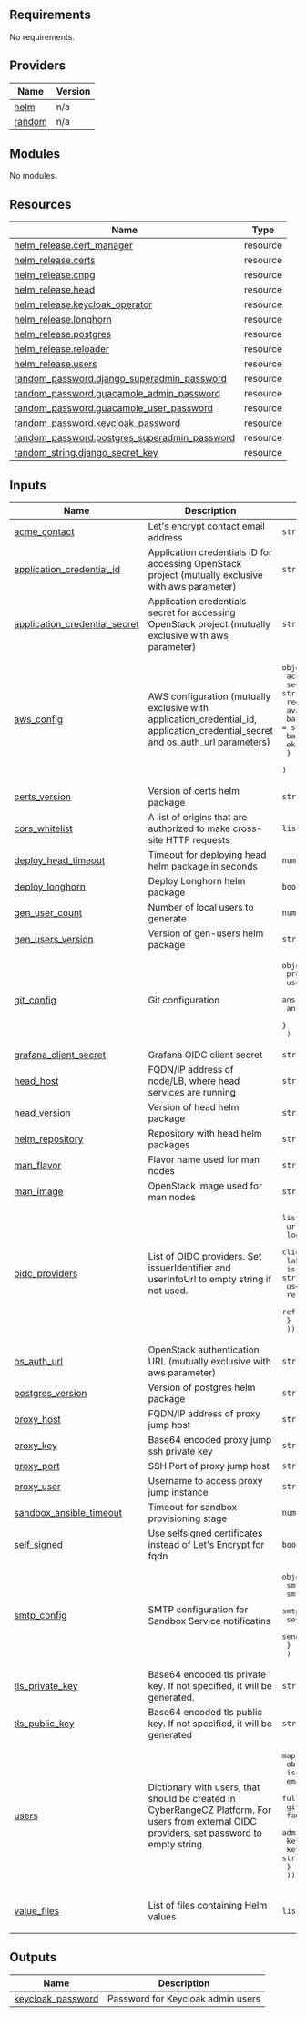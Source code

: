 <!-- BEGIN_TF_DOCS -->
## Requirements

No requirements.

## Providers

| Name | Version |
|------|---------|
| <a name="provider_helm"></a> [helm](#provider\_helm) | n/a |
| <a name="provider_random"></a> [random](#provider\_random) | n/a |

## Modules

No modules.

## Resources

| Name | Type |
|------|------|
| [helm_release.cert_manager](https://registry.terraform.io/providers/hashicorp/helm/latest/docs/resources/release) | resource |
| [helm_release.certs](https://registry.terraform.io/providers/hashicorp/helm/latest/docs/resources/release) | resource |
| [helm_release.cnpg](https://registry.terraform.io/providers/hashicorp/helm/latest/docs/resources/release) | resource |
| [helm_release.head](https://registry.terraform.io/providers/hashicorp/helm/latest/docs/resources/release) | resource |
| [helm_release.keycloak_operator](https://registry.terraform.io/providers/hashicorp/helm/latest/docs/resources/release) | resource |
| [helm_release.longhorn](https://registry.terraform.io/providers/hashicorp/helm/latest/docs/resources/release) | resource |
| [helm_release.postgres](https://registry.terraform.io/providers/hashicorp/helm/latest/docs/resources/release) | resource |
| [helm_release.reloader](https://registry.terraform.io/providers/hashicorp/helm/latest/docs/resources/release) | resource |
| [helm_release.users](https://registry.terraform.io/providers/hashicorp/helm/latest/docs/resources/release) | resource |
| [random_password.django_superadmin_password](https://registry.terraform.io/providers/hashicorp/random/latest/docs/resources/password) | resource |
| [random_password.guacamole_admin_password](https://registry.terraform.io/providers/hashicorp/random/latest/docs/resources/password) | resource |
| [random_password.guacamole_user_password](https://registry.terraform.io/providers/hashicorp/random/latest/docs/resources/password) | resource |
| [random_password.keycloak_password](https://registry.terraform.io/providers/hashicorp/random/latest/docs/resources/password) | resource |
| [random_password.postgres_superadmin_password](https://registry.terraform.io/providers/hashicorp/random/latest/docs/resources/password) | resource |
| [random_string.django_secret_key](https://registry.terraform.io/providers/hashicorp/random/latest/docs/resources/string) | resource |

## Inputs

| Name | Description | Type | Default | Required |
|------|-------------|------|---------|:--------:|
| <a name="input_acme_contact"></a> [acme\_contact](#input\_acme\_contact) | Let's encrypt contact email address | `string` | n/a | yes |
| <a name="input_application_credential_id"></a> [application\_credential\_id](#input\_application\_credential\_id) | Application credentials ID for accessing OpenStack project (mutually exclusive with aws parameter) | `string` | `""` | no |
| <a name="input_application_credential_secret"></a> [application\_credential\_secret](#input\_application\_credential\_secret) | Application credentials secret for accessing OpenStack project (mutually exclusive with aws parameter) | `string` | `""` | no |
| <a name="input_aws_config"></a> [aws\_config](#input\_aws\_config) | AWS configuration (mutually exclusive with application\_credential\_id, application\_credential\_secret and os\_auth\_url parameters) | <pre>object({<br/>    accessKeyId      = string<br/>    secretAccessKey  = string<br/>    region           = string<br/>    availabilityZone = string<br/>    baseVpc          = string<br/>    baseSubnet       = string<br/>    eksSgId          = string<br/>    }<br/>  )</pre> | <pre>{<br/>  "accessKeyId": "",<br/>  "availabilityZone": "eu-central-1a",<br/>  "baseSubnet": "BaseSubnetA",<br/>  "baseVpc": "BaseNet",<br/>  "eksSgId": "",<br/>  "region": "eu-central-1",<br/>  "secretAccessKey": ""<br/>}</pre> | no |
| <a name="input_certs_version"></a> [certs\_version](#input\_certs\_version) | Version of certs helm package | `string` | `"1.0.0"` | no |
| <a name="input_cors_whitelist"></a> [cors\_whitelist](#input\_cors\_whitelist) | A list of origins that are authorized to make cross-site HTTP requests | `list(string)` | `[]` | no |
| <a name="input_deploy_head_timeout"></a> [deploy\_head\_timeout](#input\_deploy\_head\_timeout) | Timeout for deploying head helm package in seconds | `number` | `3600` | no |
| <a name="input_deploy_longhorn"></a> [deploy\_longhorn](#input\_deploy\_longhorn) | Deploy Longhorn helm package | `bool` | `false` | no |
| <a name="input_gen_user_count"></a> [gen\_user\_count](#input\_gen\_user\_count) | Number of local users to generate | `number` | n/a | yes |
| <a name="input_gen_users_version"></a> [gen\_users\_version](#input\_gen\_users\_version) | Version of gen-users helm package | `string` | `"1.0.0"` | no |
| <a name="input_git_config"></a> [git\_config](#input\_git\_config) | Git configuration | <pre>object({<br/>    providers            = map(string)<br/>    user                 = string<br/>    ansibleNetworkingUrl = string<br/>    ansibleNetworkingRev = string<br/>    }<br/>  )</pre> | <pre>{<br/>  "ansibleNetworkingRev": "v1.0.18",<br/>  "ansibleNetworkingUrl": "https://github.com/cyberrangecz/ansible-stage-one.git",<br/>  "providers": {},<br/>  "user": "git"<br/>}</pre> | no |
| <a name="input_grafana_client_secret"></a> [grafana\_client\_secret](#input\_grafana\_client\_secret) | Grafana OIDC client secret | `string` | `""` | no |
| <a name="input_head_host"></a> [head\_host](#input\_head\_host) | FQDN/IP address of node/LB, where head services are running | `string` | n/a | yes |
| <a name="input_head_version"></a> [head\_version](#input\_head\_version) | Version of head helm package | `string` | `"1.0.0"` | no |
| <a name="input_helm_repository"></a> [helm\_repository](#input\_helm\_repository) | Repository with head helm packages | `string` | `"oci://ghcr.io/cyberrangecz/stable"` | no |
| <a name="input_man_flavor"></a> [man\_flavor](#input\_man\_flavor) | Flavor name used for man nodes | `string` | `"standard.small"` | no |
| <a name="input_man_image"></a> [man\_image](#input\_man\_image) | OpenStack image used for man nodes | `string` | `"ubuntu-noble-x86_64"` | no |
| <a name="input_oidc_providers"></a> [oidc\_providers](#input\_oidc\_providers) | List of OIDC providers. Set issuerIdentifier and userInfoUrl to empty string if not used. | <pre>list(object({<br/>    url              = string<br/>    logoutUrl        = string<br/>    clientId         = string<br/>    label            = string<br/>    issuerIdentifier = string<br/>    userInfoUrl      = string<br/>    responseType     = string<br/>    refreshToken     = optional(bool)<br/>    }<br/>  ))</pre> | n/a | yes |
| <a name="input_os_auth_url"></a> [os\_auth\_url](#input\_os\_auth\_url) | OpenStack authentication URL (mutually exclusive with aws parameter) | `string` | `""` | no |
| <a name="input_postgres_version"></a> [postgres\_version](#input\_postgres\_version) | Version of postgres helm package | `string` | `"1.0.0"` | no |
| <a name="input_proxy_host"></a> [proxy\_host](#input\_proxy\_host) | FQDN/IP address of proxy jump host | `string` | n/a | yes |
| <a name="input_proxy_key"></a> [proxy\_key](#input\_proxy\_key) | Base64 encoded proxy jump ssh private key | `string` | n/a | yes |
| <a name="input_proxy_port"></a> [proxy\_port](#input\_proxy\_port) | SSH Port of proxy jump host | `string` | `"22"` | no |
| <a name="input_proxy_user"></a> [proxy\_user](#input\_proxy\_user) | Username to access proxy jump instance | `string` | `"ubuntu"` | no |
| <a name="input_sandbox_ansible_timeout"></a> [sandbox\_ansible\_timeout](#input\_sandbox\_ansible\_timeout) | Timeout for sandbox provisioning stage | `number` | `7200` | no |
| <a name="input_self_signed"></a> [self\_signed](#input\_self\_signed) | Use selfsigned certificates instead of Let's Encrypt for fqdn | `bool` | `false` | no |
| <a name="input_smtp_config"></a> [smtp\_config](#input\_smtp\_config) | SMTP configuration for Sandbox Service notificatins | <pre>object({<br/>    smtp_server           = string<br/>    smtp_port             = number<br/>    smtp_encryption       = string<br/>    sender_email          = string<br/>    sender_email_password = string<br/>    }<br/>  )</pre> | <pre>{<br/>  "sender_email": "",<br/>  "sender_email_password": "",<br/>  "smtp_encryption": "",<br/>  "smtp_port": 25,<br/>  "smtp_server": ""<br/>}</pre> | no |
| <a name="input_tls_private_key"></a> [tls\_private\_key](#input\_tls\_private\_key) | Base64 encoded tls private key. If not specified, it will be generated. | `string` | `""` | no |
| <a name="input_tls_public_key"></a> [tls\_public\_key](#input\_tls\_public\_key) | Base64 encoded tls public key. If not specified, it will be generated | `string` | `""` | no |
| <a name="input_users"></a> [users](#input\_users) | Dictionary with users, that should be created in CyberRangeCZ Platform. For users from external OIDC providers, set password to empty string. | <pre>map(<br/>    object({<br/>      iss              = string<br/>      email            = string<br/>      fullName         = string<br/>      givenName        = string<br/>      familyName       = string<br/>      admin            = bool<br/>      keycloakUsername = string<br/>      keycloakPassword = string<br/>      }<br/>  ))</pre> | n/a | yes |
| <a name="input_value_files"></a> [value\_files](#input\_value\_files) | List of files containing Helm values | `list(string)` | <pre>[<br/>  "values.yaml"<br/>]</pre> | no |

## Outputs

| Name | Description |
|------|-------------|
| <a name="output_keycloak_password"></a> [keycloak\_password](#output\_keycloak\_password) | Password for Keycloak admin users |
<!-- END_TF_DOCS -->
